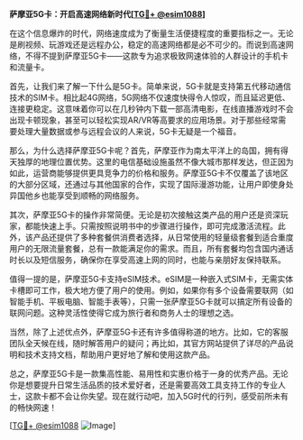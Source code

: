 **萨摩亚5G卡：开启高速网络新时代[[TG💪+ @esim1088](https://t.me/s/esim1088)]**

在这个信息爆炸的时代，网络速度成为了衡量生活便捷程度的重要指标之一。无论是刷视频、玩游戏还是远程办公，稳定的高速网络都是必不可少的。而说到高速网络，不得不提到萨摩亚5G卡——这款专为追求极致网速体验的人群设计的手机卡和流量卡。

首先，让我们来了解一下什么是5G卡。简单来说，5G卡就是支持第五代移动通信技术的SIM卡。相比起4G网络，5G网络不仅速度快得令人惊叹，而且延迟更低、连接更稳定。这意味着你可以在几秒钟内下载一部高清电影，在线直播游戏时不会出现卡顿现象，甚至可以轻松实现AR/VR等高要求的应用场景。对于那些经常需要处理大量数据或参与远程会议的人来说，5G卡无疑是一个福音。

那么，为什么选择萨摩亚5G卡呢？首先，萨摩亚作为南太平洋上的岛国，拥有得天独厚的地理位置优势。这里的电信基础设施虽然不像大城市那样发达，但正因为如此，运营商能够提供更具竞争力的价格和服务。萨摩亚5G卡不仅覆盖了该地区的大部分区域，还通过与其他国家的合作，实现了国际漫游功能，让用户即使身处异国他乡也能享受到顺畅的网络服务。

其次，萨摩亚5G卡的操作非常简便。无论是初次接触这类产品的用户还是资深玩家，都能快速上手。只需按照说明书中的步骤进行操作，即可完成激活流程。此外，该产品还提供了多种套餐供消费者选择，从日常使用的轻量级套餐到适合重度用户的无限流量套餐，总有一款能满足你的需求。而且，所有套餐均包含国内通话时长以及短信服务，确保你在享受高速上网的同时，也能与亲朋好友保持联系。

值得一提的是，萨摩亚5G卡支持eSIM技术。eSIM是一种嵌入式SIM卡，无需实体卡槽即可工作，极大地方便了用户的使用。例如，如果你有多个设备需要联网（如智能手机、平板电脑、智能手表等），只需一张萨摩亚5G卡就可以搞定所有设备的联网问题。这种灵活性使得它成为旅行者和商务人士的理想之选。

当然，除了上述优点外，萨摩亚5G卡还有许多值得称道的地方。比如，它的客服团队全天候在线，随时解答用户的疑问；再比如，其官方网站提供了详尽的产品说明和技术支持文档，帮助用户更好地了解和使用这款产品。

总之，萨摩亚5G卡是一款集高性能、易用性和实惠价格于一身的优秀产品。无论你是想要提升日常生活品质的技术爱好者，还是需要高效工具支持工作的专业人士，这款卡都不会让你失望。现在就行动吧，加入5G时代的行列，感受前所未有的畅快网速！

[[TG💪+ @esim1088](https://t.me/s/esim1088) ![Image](https://i.postimg.cc/4NQfJmqS/Snipaste-2025-05-13-00-14-12.png)]